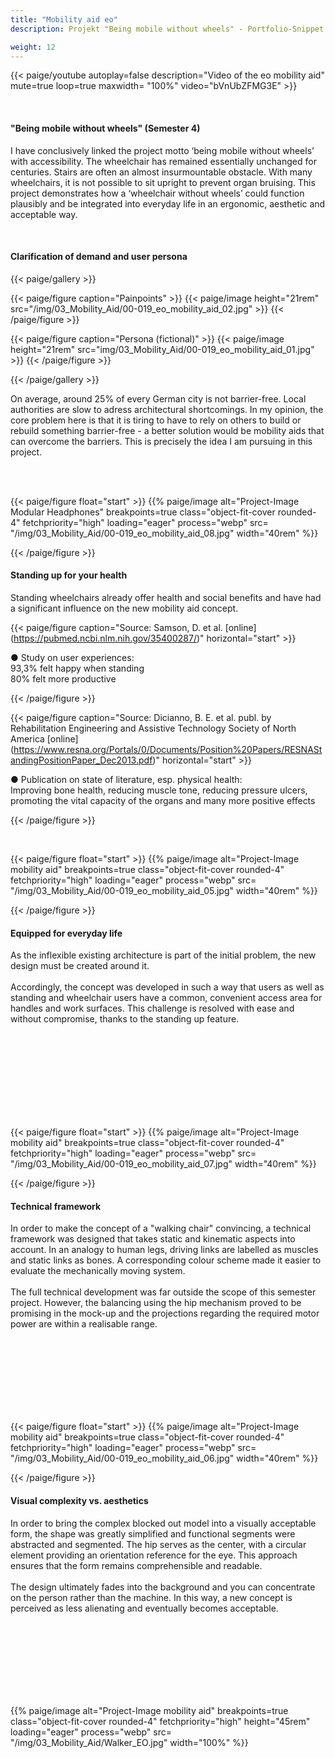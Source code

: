 ```yaml
---
title: "Mobility aid eo"
description: Projekt "Being mobile without wheels" - Portfolio-Snippet (2023)

weight: 12
---
```


<!-- 03 Mobility aid Video -->

{{< paige/youtube autoplay=false description="Video of the eo mobility aid" mute=true loop=true maxwidth= "100%"  video="bVnUbZFMG3E" >}}

<br>

<!-- Abschnitt 1 -->

<h4> "Being mobile without wheels" (Semester 4) </h4> </p>

I have conclusively linked the project motto ‘being mobile without wheels’ with accessibility. The wheelchair has remained essentially unchanged for centuries. Stairs are often an almost insurmountable obstacle. With many wheelchairs, it is not possible to sit upright to prevent organ bruising.
This project demonstrates how a ‘wheelchair without wheels’ could function plausibly and be integrated into everyday life in an ergonomic, aesthetic and acceptable way.

</p> <br>

<h4> Clarification of demand and user persona </h4> </p>

{{< paige/gallery >}}

{{< paige/figure caption="Painpoints" >}}
{{< paige/image height="21rem" src="/img/03_Mobility_Aid/00-019_eo_mobility_aid_02.jpg" >}}
{{< /paige/figure >}}

{{< paige/figure caption="Persona (fictional)" >}}
{{< paige/image height="21rem" src="img/03_Mobility_Aid/00-019_eo_mobility_aid_01.jpg" >}}
{{< /paige/figure >}}

{{< /paige/gallery >}}


On average, around 25% of every German city is not barrier-free. Local authorities are slow to adress architectural shortcomings. In my opinion, the core problem here is that it is tiring to have to rely on others to build or rebuild something barrier-free - a better solution would be mobility aids that can overcome the barriers. This is precisely the idea I am pursuing in this project.
</p> <br><br>

<!-- Abschnitt 2 -->

{{< paige/figure float="start" >}}
{{% paige/image alt="Project-Image Modular Headphones" breakpoints=true class="object-fit-cover rounded-4" fetchpriority="high"  loading="eager" process="webp"
src= "/img/03_Mobility_Aid/00-019_eo_mobility_aid_08.jpg" width="40rem" %}}</p>
{{< /paige/figure >}}


<h4> Standing up for your health </h4> </p>

Standing wheelchairs already offer health and social benefits and have had a significant influence on the new mobility aid concept.

{{< paige/figure caption="Source: Samson, D. et al. [online] (https://pubmed.ncbi.nlm.nih.gov/35400287/)" horizontal="start" >}}

● Study on user experiences:<br>
93,3% felt happy when standing <br>
80% felt more productive

{{< /paige/figure >}}


{{< paige/figure caption="Source: Dicianno, B. E. et al. publ. by Rehabilitation Engineering and Assistive Technology Society of North America [online] (https://www.resna.org/Portals/0/Documents/Position%20Papers/RESNAStandingPositionPaper_Dec2013.pdf)" horizontal="start" >}}

● Publication on state of literature, esp. physical health: <br>
Improving bone health, reducing muscle tone, reducing pressure ulcers, promoting the vital capacity of the organs
and many more positive effects <br>

{{< /paige/figure >}}

<br>


<!-- Abschnitt 3 -->

{{< paige/figure float="start" >}}
{{% paige/image alt="Project-Image mobility aid" breakpoints=true class="object-fit-cover rounded-4" fetchpriority="high"  loading="eager" process="webp"
src= "/img/03_Mobility_Aid/00-019_eo_mobility_aid_05.jpg" width="40rem" %}}</p>
{{< /paige/figure >}}


<h4> Equipped for everyday life </h4> </p>

As the inflexible existing architecture is part of the initial problem, the new design must be created around it.  <br><br>
Accordingly, the concept was developed in such a way that users as well as standing and wheelchair users have a common, convenient access area for handles and work surfaces.
This challenge is resolved with ease and without compromise, thanks to the standing up feature.

</p> <br><br><br><br><br><br><br><br>

<!-- Abschnitt 4 -->

{{< paige/figure float="start" >}}
{{% paige/image alt="Project-Image mobility aid" breakpoints=true class="object-fit-cover rounded-4" fetchpriority="high"  loading="eager" process="webp"
src= "/img/03_Mobility_Aid/00-019_eo_mobility_aid_07.jpg" width="40rem" %}}</p>
{{< /paige/figure >}}


<h4> Technical framework</h4> </p>

In order to make the concept of a "walking chair" convincing, a technical framework was designed that takes static and kinematic aspects into account. In an analogy to human legs, driving links are labelled as muscles and static links as bones. A corresponding colour scheme made it easier to evaluate the mechanically moving system. <br> <br>
The full technical development was far outside the scope of this semester project. However, the balancing using the hip mechanism proved to be promising in the mock-up and the projections regarding the required motor power are within a realisable range.

</p> <br><br><br><br><br><br><br>

<!-- Abschnitt 5 -->

{{< paige/figure float="start" >}}
{{% paige/image alt="Project-Image mobility aid" breakpoints=true class="object-fit-cover rounded-4" fetchpriority="high"  loading="eager" process="webp"
src= "/img/03_Mobility_Aid/00-019_eo_mobility_aid_06.jpg" width="40rem" %}}</p>
{{< /paige/figure >}}


<h4> Visual complexity vs. aesthetics </h4> </p>

In order to bring the complex blocked out model into a visually acceptable form, the shape was greatly simplified and functional segments were abstracted and segmented.  The hip serves as the center, with a circular element providing an orientation reference for the eye. This approach ensures that the form remains comprehensible and readable. <br><br>
The design ultimately fades into the background and you can concentrate on the person rather than the machine. In this way, a new concept is perceived as less alienating and eventually becomes acceptable.

</p> <br><br><br><br><br><br><br>

<!-- Abschnitt 6 -->

<p>{{% paige/image alt="Project-Image mobility aid" breakpoints=true class="object-fit-cover rounded-4" fetchpriority="high" height="45rem" loading="eager" process="webp" src= "/img/03_Mobility_Aid/Walker_EO.jpg" width="100%" %}}</p>
</p>

<br>





